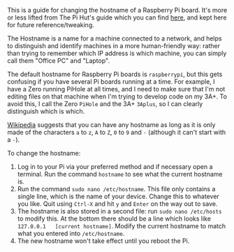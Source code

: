 This is a guide for changing the hostname of a Raspberry Pi board.  It's more or less lifted from The Pi Hut's guide which you can find [here](https://thepihut.com/blogs/raspberry-pi-tutorials/19668676-renaming-your-raspberry-pi-the-hostname), and kept here for future reference/tweaking.

The Hostname is a name for a machine connected to a network, and helps to distinguish and identify machines in a more human-friendly way: rather than trying to remember which IP address is which machine, you can simply call them "Office PC" and "Laptop".   

The default hostname for Raspberry Pi boards is `raspberrypi`, but this gets confusing if you have several Pi boards running at a time.  For example, I have a Zero running PiHole at all times, and I need to make sure that I'm not editing files on that machine when I'm trying to develop code on my 3A+.  To avoid this, I call the Zero `PiHole` and the 3A+ `3Aplus`, so I can clearly distinguish which is which.

[Wikipedia](https://en.wikipedia.org/wiki/Hostname) suggests that you can have any hostname as long as it is only made of the characters `a` to `z`, `A` to `Z`, `0` to `9` and `-` (although it can't start with a `-`).

To change the hostname:

1) Log in to your Pi via your preferred method and if necessary open a terminal.  Run the command `hostname` to see what the current hostname is.
2) Run the command `sudo nano /etc/hostname`.  This file only contains a single line, which is the name of your device.  Change this to whatever you like.  Quit using `Ctrl-X` and hit `y` and `Enter` on the way out to save.
3) The hostname is also stored in a second file: run `sudo nano /etc/hosts` to modify this.  At the bottom there should be a line which looks like `127.0.0.1   [current hostname]`.  Modify the current hostname to match what you entered into `/etc/hostname`.
4) The new hostname won't take effect until you reboot the Pi.
